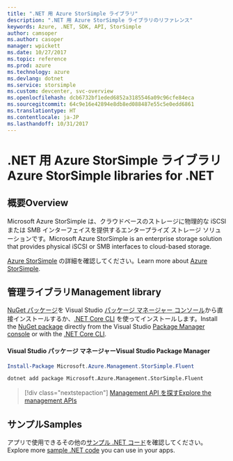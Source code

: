 ```yaml
---
title: ".NET 用 Azure StorSimple ライブラリ"
description: ".NET 用 Azure StorSimple ライブラリのリファレンス"
keywords: Azure, .NET, SDK, API, StorSimple
author: camsoper
ms.author: casoper
manager: wpickett
ms.date: 10/27/2017
ms.topic: reference
ms.prod: azure
ms.technology: azure
ms.devlang: dotnet
ms.service: storsimple
ms.custom: devcenter, svc-overview
ms.openlocfilehash: dcb6732bf1eded6852a3185546a09c96cfe84eca
ms.sourcegitcommit: 64c9e16e42894e8db8ed088487e55c5e0edd6861
ms.translationtype: HT
ms.contentlocale: ja-JP
ms.lasthandoff: 10/31/2017
---
```

# <a name="azure-storsimple-libraries-for-net"></a><span data-ttu-id="3b8a1-104">.NET 用 Azure StorSimple ライブラリ</span><span class="sxs-lookup"><span data-stu-id="3b8a1-104">Azure StorSimple libraries for .NET</span></span>

## <a name="overview"></a><span data-ttu-id="3b8a1-105">概要</span><span class="sxs-lookup"><span data-stu-id="3b8a1-105">Overview</span></span>

<span data-ttu-id="3b8a1-106">Microsoft Azure StorSimple は、クラウドベースのストレージに物理的な iSCSI または SMB インターフェイスを提供するエンタープライズ ストレージ ソリューションです。</span><span class="sxs-lookup"><span data-stu-id="3b8a1-106">Microsoft Azure StorSimple is an enterprise storage solution that provides physical iSCSI or SMB interfaces to cloud-based storage.</span></span> 

<span data-ttu-id="3b8a1-107">[Azure StorSimple](/azure/storsimple/) の詳細を確認してください。</span><span class="sxs-lookup"><span data-stu-id="3b8a1-107">Learn more about [Azure StorSimple](/azure/storsimple/).</span></span>    

## <a name="management-library"></a><span data-ttu-id="3b8a1-108">管理ライブラリ</span><span class="sxs-lookup"><span data-stu-id="3b8a1-108">Management library</span></span>

<span data-ttu-id="3b8a1-109">[NuGet パッケージ](https://www.nuget.org/packages/Microsoft.Azure.Management.StorSimple.Fluent)を Visual Studio [パッケージ マネージャー コンソール][PackageManager]から直接インストールするか、[.NET Core CLI][DotNetCLI] を使ってインストールします。</span><span class="sxs-lookup"><span data-stu-id="3b8a1-109">Install the [NuGet package](https://www.nuget.org/packages/Microsoft.Azure.Management.StorSimple.Fluent) directly from the Visual Studio [Package Manager console][PackageManager] or with the [.NET Core CLI][DotNetCLI].</span></span>

#### <a name="visual-studio-package-manager"></a><span data-ttu-id="3b8a1-110">Visual Studio パッケージ マネージャー</span><span class="sxs-lookup"><span data-stu-id="3b8a1-110">Visual Studio Package Manager</span></span>

```powershell
Install-Package Microsoft.Azure.Management.StorSimple.Fluent
```

```bash
dotnet add package Microsoft.Azure.Management.StorSimple.Fluent
```

> [!div class="nextstepaction"]
> [<span data-ttu-id="3b8a1-111">Management API を探す</span><span class="sxs-lookup"><span data-stu-id="3b8a1-111">Explore the management APIs</span></span>](/dotnet/api/overview/azure/monitor/management)

## <a name="samples"></a><span data-ttu-id="3b8a1-112">サンプル</span><span class="sxs-lookup"><span data-stu-id="3b8a1-112">Samples</span></span>

<span data-ttu-id="3b8a1-113">アプリで使用できるその他の[サンプル .NET コード](https://azure.microsoft.com/resources/samples/?platform=dotnet)を確認してください。</span><span class="sxs-lookup"><span data-stu-id="3b8a1-113">Explore more [sample .NET code](https://azure.microsoft.com/resources/samples/?platform=dotnet) you can use in your apps.</span></span>

[PackageManager]: https://docs.microsoft.com/nuget/tools/package-manager-console
[DotNetCLI]: https://docs.microsoft.com/dotnet/core/tools/dotnet-add-package